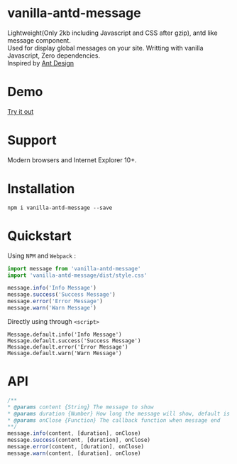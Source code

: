 # vanilla-antd-message
Lightweight(Only 2kb including Javascript and CSS after gzip), antd like message component.  
Used for display global messages on your site.
Writting with vanilla Javascript, Zero dependencies.  
Inspired by [Ant Design](https://ant.design/components/message/)

# Demo
[Try it out](https://minimalistying.com/messagedemo.html)

# Support
Modern browsers and Internet Explorer 10+.

# Installation
```
npm i vanilla-antd-message --save
```

# Quickstart
Using `NPM` and `Webpack` :
```js
import message from 'vanilla-antd-message'
import 'vanilla-antd-message/dist/style.css'

message.info('Info Message')
message.success('Success Message')
message.error('Error Message')
message.warn('Warn Message')
```
Directly using through `<script>`
```
Message.default.info('Info Message')
Message.default.success('Success Message')
Message.default.error('Error Message')
Message.default.warn('Warn Message')
```

# API
```js
/**
* @params content {String} The message to show
* @params duration {Number} How long the message will show, default is 3000ms
* @params onClose {Function} The callback function when message end
**/
message.info(content, [duration], onClose)
message.success(content, [duration], onClose)
message.error(content, [duration], onClose)
message.warn(content, [duration], onClose)
```
